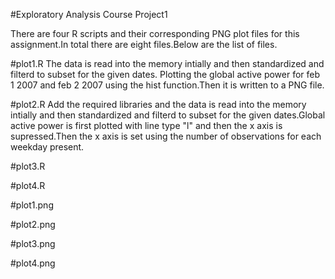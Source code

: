 #Exploratory Analysis Course Project1

There are four R scripts and their corresponding PNG plot files for this assignment.In total 
there are eight files.Below are the list of files.

#plot1.R
The data is read into the memory intially and then standardized and filterd to subset for the given dates.
Plotting the global active power for feb 1 2007 and feb 2 2007 using the hist function.Then it is written to a PNG file.

#plot2.R
Add the required libraries and the data is read into the memory intially and then standardized and filterd to subset for the given dates.Global active power is first plotted with line type "l" and then the x axis is supressed.Then the x axis is set using the number of observations for each weekday present.

#plot3.R

#plot4.R

#plot1.png

#plot2.png

#plot3.png

#plot4.png
